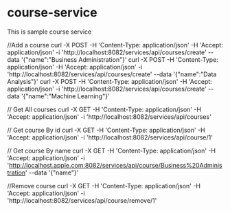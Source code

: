 # course-service
This is sample course service

//Add a course
curl -X POST -H 'Content-Type: application/json' -H 'Accept: application/json' -i 'http://localhost:8082/services/api/courses/create' --data '{"name":"Business Administration"}'
curl -X POST -H 'Content-Type: application/json' -H 'Accept: application/json' -i 'http://localhost:8082/services/api/courses/create' --data '{"name":"Data Analysis"}'
curl -X POST -H 'Content-Type: application/json' -H 'Accept: application/json' -i 'http://localhost:8082/services/api/courses/create' --data '{"name":"Machine Learning"}'


// Get All courses
curl -X GET -H 'Content-Type: application/json' -H 'Accept: application/json' -i 'http://localhost:8082/services/api/courses'

// Get course By id
curl -X GET -H 'Content-Type: application/json' -H 'Accept: application/json' -i 'http://localhost:8082/services/api/course/1'

// Get course By name
curl -X GET -H 'Content-Type: application/json' -H 'Accept: application/json' -i 'http://localhost.apple.com:8082/services/api/course/Business%20Administration' --data '{"name"}'

//Remove course
curl -X GET -H 'Content-Type: application/json' -H 'Accept: application/json' -i 'http://localhost:8082/services/api/course/remove/1'
